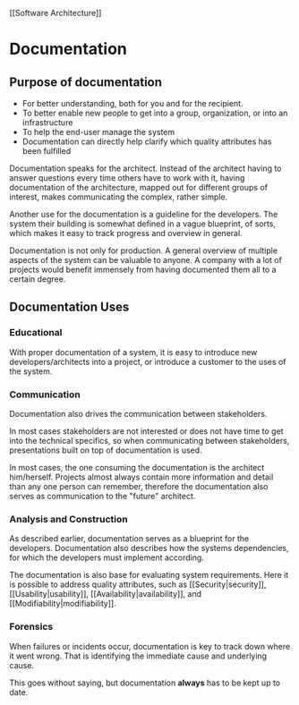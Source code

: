 [[Software Architecture]]

# Documentation
## Purpose of documentation
- For better understanding, both for you and for the recipient.
- To better enable new people to get into a group, organization, or into an infrastructure
- To help the end-user manage the system
- Documentation can directly help clarify which quality attributes has been fulfilled

Documentation speaks for the architect. Instead of the architect having to answer questions every time others have to work with it, having documentation of the architecture, mapped out for different groups of interest, makes communicating the complex, rather simple.

Another use for the documentation is a guideline for the developers. The system their building is somewhat defined in a vague blueprint, of sorts, which makes it easy to track progress and overview in general.

Documentation is not only for production. A general overview of multiple aspects of the system can be valuable to anyone.
A company with a lot of projects would benefit immensely from having documented them all to a certain degree.

## Documentation Uses
### Educational
With proper documentation of a system, it is easy to introduce new developers/architects into a project, or introduce a customer to the uses of the system.

### Communication
Documentation also drives the communication between stakeholders.

In most cases stakeholders are not interested or does not have time to get into the technical specifics, so when communicating between stakeholders, presentations built on top of documentation is used.

In most cases, the one consuming the documentation is the architect him/herself. Projects almost always contain more information and detail than any one person can remember, therefore the documentation also serves as communication to the "future" architect.

### Analysis and Construction
As described earlier, documentation serves as a blueprint for the developers.
Documentation also describes how the systems dependencies, for which the developers must implement according.

The documentation is also base for evaluating system requirements.
Here it is possible to address quality attributes, such as [[Security|security]], [[Usability|usability]], [[Availability|availability]], and [[Modifiability|modifiability]].

### Forensics
When failures or incidents occur, documentation is key to track down where it went wrong. That is identifying the immediate cause and underlying cause.

This goes without saying, but documentation **always** has to be kept up to date.
